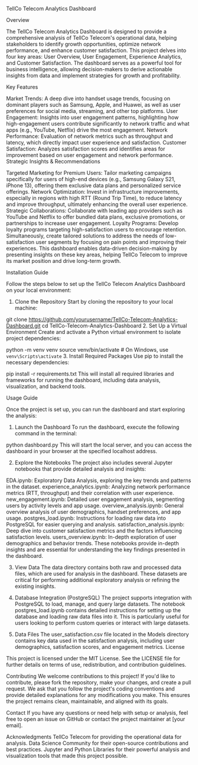 TellCo Telecom Analytics Dashboard

Overview

The TellCo Telecom Analytics Dashboard is designed to provide a comprehensive analysis of TellCo Telecom's operational data, helping stakeholders to identify growth opportunities, optimize network performance, and enhance customer satisfaction. This project delves into four key areas: User Overview, User Engagement, Experience Analytics, and Customer Satisfaction. The dashboard serves as a powerful tool for business intelligence, allowing decision-makers to derive actionable insights from data and implement strategies for growth and profitability.

Key Features

Market Trends: A deep dive into handset usage trends, focusing on dominant players such as Samsung, Apple, and Huawei, as well as user preferences for social media, streaming, and other top platforms.
User Engagement: Insights into user engagement patterns, highlighting how high-engagement users contribute significantly to network traffic and what apps (e.g., YouTube, Netflix) drive the most engagement.
Network Performance: Evaluation of network metrics such as throughput and latency, which directly impact user experience and satisfaction.
Customer Satisfaction: Analyzes satisfaction scores and identifies areas for improvement based on user engagement and network performance.
Strategic Insights & Recommendations

Targeted Marketing for Premium Users: Tailor marketing campaigns specifically for users of high-end devices (e.g., Samsung Galaxy S21, iPhone 13), offering them exclusive data plans and personalized service offerings.
Network Optimization: Invest in infrastructure improvements, especially in regions with high RTT (Round Trip Time), to reduce latency and improve throughput, ultimately enhancing the overall user experience.
Strategic Collaborations: Collaborate with leading app providers such as YouTube and Netflix to offer bundled data plans, exclusive promotions, or partnerships to increase user engagement.
Loyalty Programs: Develop loyalty programs targeting high-satisfaction users to encourage retention. Simultaneously, create tailored solutions to address the needs of low-satisfaction user segments by focusing on pain points and improving their experiences.
This dashboard enables data-driven decision-making by presenting insights on these key areas, helping TellCo Telecom to improve its market position and drive long-term growth.

Installation Guide

Follow the steps below to set up the TellCo Telecom Analytics Dashboard on your local environment:

1. Clone the Repository
Start by cloning the repository to your local machine:

git clone https://github.com/yourusername/TellCo-Telecom-Analytics-Dashboard.git
cd TellCo-Telecom-Analytics-Dashboard
2. Set Up a Virtual Environment
Create and activate a Python virtual environment to isolate project dependencies:

python -m venv venv
source venv/bin/activate  # On Windows, use `venv\Scripts\activate`
3. Install Required Packages
Use pip to install the necessary dependencies:

pip install -r requirements.txt
This will install all required libraries and frameworks for running the dashboard, including data analysis, visualization, and backend tools.

Usage Guide

Once the project is set up, you can run the dashboard and start exploring the analysis:

1. Launch the Dashboard
To run the dashboard, execute the following command in the terminal:

python dashboard.py
This will start the local server, and you can access the dashboard in your browser at the specified localhost address.

2. Explore the Notebooks
The project also includes several Jupyter notebooks that provide detailed analysis and insights:

EDA.ipynb: Exploratory Data Analysis, exploring the key trends and patterns in the dataset.
experience_analytics.ipynb: Analyzing network performance metrics (RTT, throughput) and their correlation with user experience.
new_engagement.ipynb: Detailed user engagement analysis, segmenting users by activity levels and app usage.
overview_analysis.ipynb: General overview analysis of user demographics, handset preferences, and app usage.
postgres_load.ipynb: Instructions for loading raw data into PostgreSQL for easier querying and analysis.
satisfaction_analysis.ipynb: Deep dive into customer satisfaction metrics and the factors influencing satisfaction levels.
users_overview.ipynb: In-depth exploration of user demographics and behavior trends.
These notebooks provide in-depth insights and are essential for understanding the key findings presented in the dashboard.

3. View Data
The data directory contains both raw and processed data files, which are used for analysis in the dashboard. These datasets are critical for performing additional exploratory analysis or refining the existing insights.

4. Database Integration (PostgreSQL)
The project supports integration with PostgreSQL to load, manage, and query large datasets. The notebook postgres_load.ipynb contains detailed instructions for setting up the database and loading raw data files into it. This is particularly useful for users looking to perform custom queries or interact with large datasets.

5. Data Files
The user_satisfaction.csv file located in the Models directory contains key data used in the satisfaction analysis, including user demographics, satisfaction scores, and engagement metrics.
License

This project is licensed under the MIT License. See the LICENSE file for further details on terms of use, redistribution, and contribution guidelines.

Contributing
We welcome contributions to this project! If you'd like to contribute, please fork the repository, make your changes, and create a pull request. We ask that you follow the project's coding conventions and provide detailed explanations for any modifications you make. This ensures the project remains clean, maintainable, and aligned with its goals.

Contact
If you have any questions or need help with setup or analysis, feel free to open an issue on GitHub or contact the project maintainer at [your email].

Acknowledgments
TellCo Telecom for providing the operational data for analysis.
Data Science Community for their open-source contributions and best practices.
Jupyter and Python Libraries for their powerful analysis and visualization tools that made this project possible.